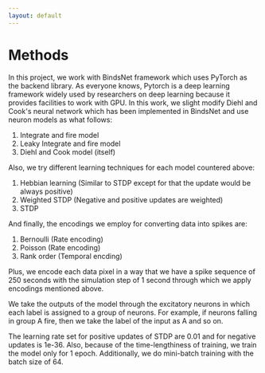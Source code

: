 ```yaml
---
layout: default
---
```

# Methods

In this project, we work with BindsNet framework which uses PyTorch as the backend
library. As everyone knows, Pytorch is a deep learning framework widely used by
researchers on deep learning because it provides facilities to work with GPU.
In this work, we slight modify Diehl and Cook's neural network which has been implemented
in BindsNet and use neuron models as what follows:

1. Integrate and fire model
2. Leaky Integrate and fire model
3. Diehl and Cook model (itself)

Also, we try different learning techniques for each model countered above:

1. Hebbian learning (Similar to STDP except for that the update would be always positive)
2. Weighted STDP (Negative and positive updates are weighted)
3. STDP

And finally, the encodings we employ for converting data into spikes are:

1. Bernoulli (Rate encoding)
2. Poisson (Rate encoding)
3. Rank order (Temporal encding)

Plus, we encode each data pixel in a way that we have a spike sequence of 250 seconds
with the simulation step of 1 second through which we apply encodings mentioned above.

We take the outputs of the model through the excitatory neurons in which each label is
assigned to a group of neurons. For example, if neurons falling in group A fire, then
we take the label of the input as A and so on.


The learning rate set for positive updates of STDP are 0.01 and for negative updates is
1e-36. Also, because of the time-lengthiness of training, we train the model only for 
1 epoch. Additionally, we do mini-batch training with the batch size of 64.
